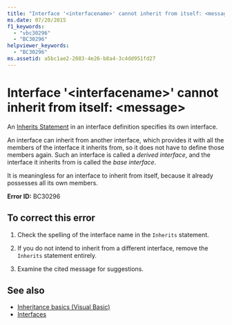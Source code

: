 ```yaml
---
title: "Interface '<interfacename>' cannot inherit from itself: <message>"
ms.date: 07/20/2015
f1_keywords: 
  - "vbc30296"
  - "BC30296"
helpviewer_keywords: 
  - "BC30296"
ms.assetid: a5bc1ae2-2083-4e26-b8a4-3c4dd951fd27
---
```

# Interface '\<interfacename>' cannot inherit from itself: \<message>
An [Inherits Statement](../language-reference/statements/inherits-statement.md) in an interface definition specifies its own interface.  
  
 An interface can inherit from another interface, which provides it with all the members of the interface it inherits from, so it does not have to define those members again. Such an interface is called a *derived interface*, and the interface it inherits from is called the *base interface*.  
  
 It is meaningless for an interface to inherit from itself, because it already possesses all its own members.  
  
 **Error ID:** BC30296  
  
## To correct this error  
  
1. Check the spelling of the interface name in the `Inherits` statement.  
  
2. If you do not intend to inherit from a different interface, remove the `Inherits` statement entirely.  
  
3. Examine the cited message for suggestions.  
  
## See also

- [Inheritance basics (Visual Basic)](../programming-guide/language-features/objects-and-classes/inheritance-basics.md)
- [Interfaces](../programming-guide/language-features/interfaces/index.md)
